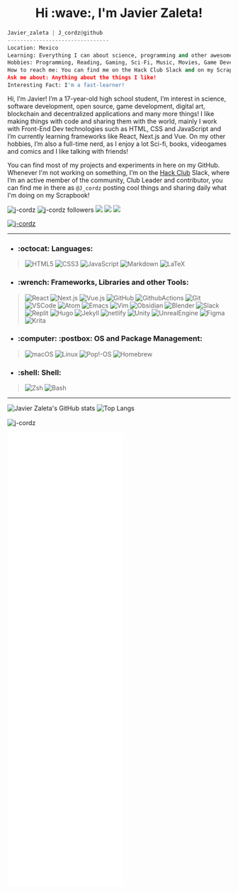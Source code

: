 <h1 align="center">Hi :wave:, I'm Javier Zaleta!</h1>

```python
Javier_zaleta | J_cordz@github
--------------------------------
Location: Mexico
Learning: Everything I can about science, programming and other awesome things!
Hobbies: Programming, Reading, Gaming, Sci-Fi, Music, Movies, Game Development, Digital Art.
How to reach me: You can find me on the Hack Club Slack and on my Scrapbook where I post daily what I'm doing!
Ask me about: Anything about the things I like!
Interesting Fact: I'm a fast-learner!
```

Hi, I’m Javier! I’m a 17-year-old high school student, I’m interest in science, software development, open source, game development, digital art, blockchain and decentralized applications and many more things!
I like making things with code and sharing them with the world, mainly I work with Front-End Dev technologies such as HTML, CSS and JavaScript and I’m currently learning frameworks like React, Next.js and Vue. On my other hobbies, I’m also a full-time nerd, as I enjoy a lot Sci-fi, books, videogames and comics and I like talking with friends!

You can find most of my projects and experiments in here on my GitHub. Whenever I'm not working on something, I’m on the [Hack Club](https://hackclub.com/) Slack, where I’m an active member of the community, Club Leader and contributor, you can find me in there as ```@J_cordz``` posting cool things and sharing daily what I'm doing on my Scrapbook! 

<p align="left"> 
<img src="https://komarev.com/ghpvc/?username=j-cordz&label=Profile%20views&color=DC143C&style=flat" alt="j-cordz" /> 
<img src="https://img.shields.io/github/followers/J-cordz?style=social" alt="j-cordz followers" />       
<a href="https://scrapbook.hackclub.com/J_cordz/"><img src="https://img.shields.io/badge/ ~/Javier Zaleta's Scrapbook-%23EC3750.svg?&style=flat&logo=hack-club&logoColor=white"></a> 
<a href="https://www.polywork.com/j_cordz"><img src="https://img.shields.io/badge/ ~/Javier Zaleta's Polywork-543DE0.svg?&style=flat&logo=polywork&logoColor=white"></a>
<a href="https://twitter.com/j_cordz"><img src="https://img.shields.io/badge/ ~/J__cordz-1DA1F2.svg?&style=flat&logo=twitter&logoColor=white"></a>       
</p>

<p align="left"> 
<a href="https://github.com/ryo-ma/github-profile-trophy"><img src="https://github-profile-trophy.vercel.app/?username=j-cordz&theme=monokai&margin-w=15" alt="j-cordz" /></a> 
</p>

----
- <h3 align="left">:octocat: Languages:</h3>

> ![HTML5](https://img.shields.io/badge/HTML5-E34F26.svg?&style=for-the-badge&logo=html5&logoColor=white)
> ![CSS3](https://img.shields.io/badge/CSS3-1572B6.svg?&style=for-the-badge&logo=css3&logoColor=white)
> ![JavaScript](https://img.shields.io/badge/JAVASCRIPT-F7DF1E.svg?&style=for-the-badge&logo=javascript&logoColor=323330)
> ![Markdown](https://img.shields.io/badge/Markdown-000000.svg?style=for-the-badge&logo=markdown&logoColor=white)
> ![LaTeX](https://img.shields.io/badge/LaTeX-008080.svg?style=for-the-badge&logo=latex&logoColor=white)

- <h3 align="left">:wrench: Frameworks, Libraries and other Tools:</h3>

> ![React](https://img.shields.io/badge/React-61DAFB.svg?style=for-the-badge&logo=react&logoColor=white)
> ![Next.js](https://img.shields.io/badge/Next.js-000000.svg?style=for-the-badge&logo=next.js&logoColor=white)
> ![Vue.js](https://img.shields.io/badge/Vue.js-4FC08D.svg?style=for-the-badge&logo=vue.js&logoColor=white)
> ![GitHub](https://img.shields.io/badge/GITHUB-121011.svg?&style=for-the-badge&logo=github&logoColor=white)
> ![GithubActions](https://img.shields.io/badge/GITHUB%20ACTIONS-121011.svg?&style=for-the-badge&logo=github-actions&logoColor=white)
> ![Git](https://img.shields.io/badge/GIT-F05032.svg?&style=for-the-badge&logo=git&logoColor=white)
> ![VSCode](https://img.shields.io/badge/vscode-007ACC.svg?style=for-the-badge&logo=visualstudiocode&logoColor=white)
> ![Atom](https://img.shields.io/badge/Atom-7CFC00.svg?style=for-the-badge&logo=atom&logoColor=black)
> ![Emacs](https://img.shields.io/badge/Emacs-7F5AB6.svg?style=for-the-badge&logo=gnuemacs&logoColor=white)
> ![Vim](https://img.shields.io/badge/Vim-019733.svg?style=for-the-badge&logo=vim&logoColor=white)
> ![Obsidian](https://img.shields.io/badge/Obsidian-483699.svg?style=for-the-badge&logo=obsidian&logoColor=white)
> ![Blender](https://img.shields.io/badge/blender-F5792A.svg?style=for-the-badge&logo=blender&logoColor=white)
> ![Slack](https://img.shields.io/badge/slack-4A154B.svg?style=for-the-badge&logo=slack&logoColor=white)
> ![Replit](https://img.shields.io/badge/Replit-667881.svg?style=for-the-badge&logo=replit&logoColor=black)
> ![Hugo](https://img.shields.io/badge/hugo-663399.svg?style=for-the-badge&logo=hugo&logoColor=white)
> ![Jekyll](https://img.shields.io/badge/Jekyll-CC0000.svg?style=for-the-badge&logo=jekyll&logoColor=white)
> ![netlify](https://img.shields.io/badge/netlify-00C7B7.svg?style=for-the-badge&logo=netlify&logoColor=black)
> ![Unity](https://img.shields.io/badge/Unity-000000.svg?style=for-the-badge&logo=unity&logoColor=white)
> ![UnrealEngine](https://img.shields.io/badge/Unreal%20Engine-0E1128.svg?style=for-the-badge&logo=unrealengine&logoColor=white)
> ![Figma](https://img.shields.io/badge/Figma-F24E1E.svg?style=for-the-badge&logo=figma&logoColor=black)
> ![Krita](https://img.shields.io/badge/krita-3BABFF.svg?style=for-the-badge&logo=krita&logoColor=white)

- <h3 align="left">:computer: :postbox: OS and Package Management:</h3>

> ![macOS](https://img.shields.io/badge/macOS-000000?style=for-the-badge&logo=macos&logoColor=white)
> ![Linux](https://img.shields.io/badge/LINUX-FCC624?style=for-the-badge&logo=linux&logoColor=black)
> ![Pop!-OS](https://img.shields.io/badge/Pop!_OS-48B9C7?style=for-the-badge&logo=popos&logoColor=white)
> ![Homebrew](https://img.shields.io/badge/Homebrew-FBB040.svg?style=for-the-badge&logo=homebrew&logoColor=black)

- <h3 align="left">:shell: Shell:</h3>

> ![Zsh](https://img.shields.io/badge/Zsh-4EAA25.svg?&style=for-the-badge&logo=gnubash&logoColor=white)
> ![Bash](https://img.shields.io/badge/Bash-4EAA25.svg?&style=for-the-badge&logo=gnubash&logoColor=white)

----
![Javier Zaleta's GitHub stats](https://github-readme-stats.vercel.app/api?username=j-cordz&show_icons=true&count_private=true&include_all_commits=true&theme=tokyonight)
![Top Langs](https://github-readme-stats.vercel.app/api/top-langs/?username=j-cordz&layout=compact&theme=tokyonight)

<p><img align="center" src="https://github-readme-streak-stats.herokuapp.com/?user=j-cordz&theme=dark" alt="j-cordz" /></p>

![Metrics](github-metrics.svg)
